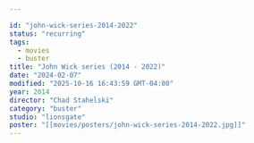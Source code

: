 ```yaml
---

id: "john-wick-series-2014-2022"
status: "recurring"
tags:
  - movies
  - buster
title: "John Wick series (2014 - 2022)"
date: "2024-02-07"
modified: "2025-10-16 16:43:59 GMT-04:00"
year: 2014
director: "Chad Stahelski"
category: "buster"
studio: "lionsgate"
poster: "[[movies/posters/john-wick-series-2014-2022.jpg]]"
---
```

